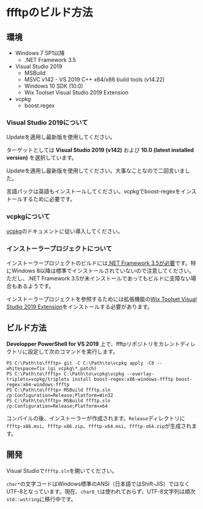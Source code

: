 # ffftpのビルド方法

## 環境

- Windows 7 SP1以降
  - .NET Framework 3.5
- Visual Studio 2019
  - MSBuild
  - MSVC v142 - VS 2019 C++ x64/x86 build tools (v14.22)
  - Windows 10 SDK (10.0)
  - Wix Toolset Visual Studio 2019 Extension
- vcpkg
  - boost.regex

### Visual Studio 2019について
Updateを適用し最新版を使用してください。

ターゲットとしては **Visual Studio 2019 (v142)** および **10.0 (latest installed version)** を選択しています。

Updateを適用し最新版を使用してください。大事なことなので二回言いました。

言語パックは英語もインストールしてください。vcpkgでboost-regexをインストールするために必要です。

### vcpkgについて
[vcpkg](https://github.com/microsoft/vcpkg)のドキュメントに従い導入してください。

### インストーラープロジェクトについて
インストーラープロジェクトのビルドには[.NET Framework 3.5が必要](https://github.com/wixtoolset/issues/issues/5523)です。特にWindows 8以降は標準でインストールされていないので注意してください。ただし、.NET Framework 3.5が未インストールであってもビルドに支障ない場合もあるようです。

インストーラープロジェクトを参照するためには拡張機能の[Wix Toolset Visual Studio 2019 Extension](https://marketplace.visualstudio.com/items?itemName=WixToolset.WixToolsetVisualStudio2019Extension)をインストールする必要があります。

## ビルド方法

**Developper PowerShell for VS 2019** 上で、ffftpリポジトリをカレントディレクトリに設定して次のコマンドを実行します。
```
PS C:\Path\to\ffftp> git -C C:\Path\to\vcpkg apply -C0 --whitespace=fix (gi vcpkg\*.patch)
PS C:\Path\to\ffftp> C:\Path\to\vcpkg\vcpkg --overlay-triplets=vcpkg/triplets install boost-regex:x86-windows-ffftp boost-regex:x64-windows-ffftp
PS C:\Path\to\ffftp> MSBuild ffftp.sln /p:Configuration=Release;Platform=Win32
PS C:\Path\to\ffftp> MSBuild ffftp.sln /p:Configuration=Release;Platform=x64
```
コンパイルの後、インストーラーが作成されます。`Release`ディレクトリに`ffftp-x86.msi`、`ffftp-x86.zip`、`ffftp-x64.msi`、`ffftp-x64.zip`が生成されます。

## 開発

Visual Studioで`ffftp.sln`を開いてください。

`char*`の文字コードはWindows標準のANSI（日本語ではShift-JIS）ではなくUTF-8となっています。現在、`char8_t`は使われておらず、UTF-8文字列は順次`std::wstring`に移行中です。